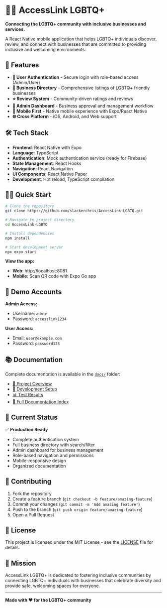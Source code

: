 # 🏳️‍🌈 AccessLink LGBTQ+

**Connecting the LGBTQ+ community with inclusive businesses and services.**

A React Native mobile application that helps LGBTQ+ individuals discover, review, and connect with businesses that are committed to providing inclusive and welcoming environments.

## 🚀 Features

- **🔐 User Authentication** - Secure login with role-based access (Admin/User)
- **🏢 Business Directory** - Comprehensive listings of LGBTQ+ friendly businesses
- **⭐ Review System** - Community-driven ratings and reviews
- **👑 Admin Dashboard** - Business approval and management workflow
- **📱 Mobile First** - Native mobile experience with Expo/React Native
- **🌐 Cross Platform** - iOS, Android, and Web support

## 🛠️ Tech Stack

- **Frontend**: React Native with Expo
- **Language**: TypeScript
- **Authentication**: Mock authentication service (ready for Firebase)
- **State Management**: React Hooks
- **Navigation**: React Navigation
- **UI Components**: React Native Paper
- **Development**: Hot reload, TypeScript compilation

## 🏃‍♂️ Quick Start

```bash
# Clone the repository
git clone https://github.com/slackerchris/AccessLink-LGBTQ.git

# Navigate to project directory
cd AccessLink-LGBTQ

# Install dependencies
npm install

# Start development server
npx expo start
```

**View the app:**
- **Web**: http://localhost:8081
- **Mobile**: Scan QR code with Expo Go app

## 🧪 Demo Accounts

**Admin Access:**
- Username: `admin`
- Password: `accesslink1234`

**User Access:**
- Email: `user@example.com`
- Password: `password123`

## 📚 Documentation

Complete documentation is available in the [`docs/`](docs/) folder:

- [📖 Project Overview](docs/README.md)
- [🔧 Development Setup](docs/development-README.md)
- [📊 Test Results](docs/reports/TEST_RESULTS.md)
- [📁 Full Documentation Index](docs/INDEX.md)

## 🎯 Current Status

✅ **Production Ready**
- Complete authentication system
- Full business directory with search/filter
- Admin dashboard for business management
- Role-based navigation and permissions
- Mobile-responsive design
- Organized documentation

## 🤝 Contributing

1. Fork the repository
2. Create a feature branch (`git checkout -b feature/amazing-feature`)
3. Commit your changes (`git commit -m 'Add amazing feature'`)
4. Push to the branch (`git push origin feature/amazing-feature`)
5. Open a Pull Request

## 📄 License

This project is licensed under the MIT License - see the [LICENSE](LICENSE) file for details.

## 🌈 Mission

AccessLink LGBTQ+ is dedicated to fostering inclusive communities by connecting LGBTQ+ individuals with businesses that celebrate diversity and provide safe, welcoming spaces for everyone.

---

**Made with ❤️ for the LGBTQ+ community**
